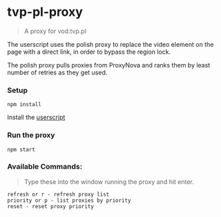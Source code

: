 # tvp-pl-proxy
> A proxy for vod.tvp.pl

The userscript uses the polish proxy to replace the video element on the page with a direct link, in order to bypass the region lock.

The polish proxy pulls proxies from ProxyNova and ranks them by least number of retries as they get used.

### Setup

```
npm install
```

Install the [userscript](https://github.com/patkub/tvp-pl-proxy/raw/master/vod.tvp.pl%20proxy.user.js)

### Run the proxy

```
npm start
```

### Available Commands: 
>  Type these into the window running the proxy and hit enter.

```
refresh or r - refresh proxy list 
priority or p - list proxies by priority 
reset - reset proxy priority
```
